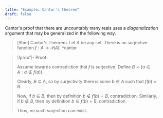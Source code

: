 ```yaml
---
title: "Example: Cantor's theorem"
draft: false
---
```

Cantor's proof that there are uncountably many reals uses a _diagonalization_ argument that may be generalized in the following way.

>[!thm] Cantor's Theorem.
>Let $A$ be any set. There is no surjective function $f:A\to\mathcal{P}(A)$.
^cantor

>[!proof]- Proof:
>
>Assume towards contradiction that $f$ is surjective. Define $B=\{a\in A:a\notin f(a)\}$.
>
>Clearly, $B\subseteq A$, so by surjectivity there is some $b\in A$ such that $f(b)=B$.
>
>Now, if $b\in B$, then by definition $b\notin f(b)=B$, contradiction. Similarly, if $b\notin B$, then by definition $b\in f(b)=B$, contradiction.
>
>Thus, no such surjection can exist.
